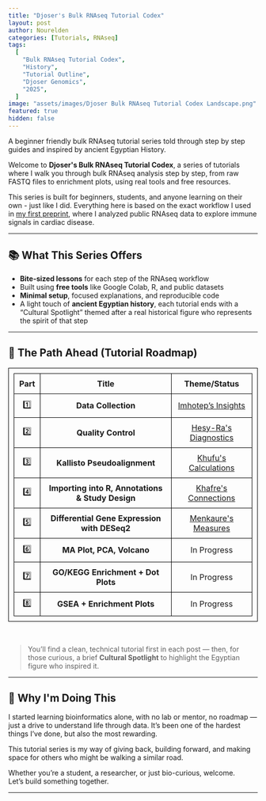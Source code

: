 ```yaml
---
title: "Djoser's Bulk RNAseq Tutorial Codex"
layout: post
author: Nourelden
categories: [Tutorials, RNAseq]
tags:
  [
    "Bulk RNAseq Tutorial Codex",
    "History",
    "Tutorial Outline",
    "Djoser Genomics",
    "2025",
  ]
image: "assets/images/Djoser Bulk RNAseq Tutorial Codex Landscape.png"
featured: true
hidden: false
---
```


A beginner friendly bulk RNAseq tutorial series told through step by step guides and inspired by ancient Egyptian History.

Welcome to **Djoser's Bulk RNAseq Tutorial Codex**, a series of tutorials where I walk you through bulk RNAseq analysis step by step, from raw FASTQ files to enrichment plots, using real tools and free resources.

This series is built for beginners, students, and anyone learning on their own - just like I did. Everything here is based on the exact workflow I used in [my first preprint](https://doi.org/10.1101/2025.05.18.654713), where I analyzed public RNAseq data to explore immune signals in cardiac disease.

---

## 📚 What This Series Offers

- **Bite-sized lessons** for each step of the RNAseq workflow
- Built using **free tools** like Google Colab, R, and public datasets
- **Minimal setup**, focused explanations, and reproducible code
- A light touch of **ancient Egyptian history**, each tutorial ends with a “Cultural Spotlight” themed after a real historical figure who represents the spirit of that step

---

## 🧭 The Path Ahead (Tutorial Roadmap)

| Part | Title                                            | Theme/Status                                                             |
| ---- | ------------------------------------------------ | ------------------------------------------------------------------------ |
| 1️⃣   | **Data Collection**                              | [Imhotep’s Insights]({{site_baseurl}}/Scroll-1-Imhoteps-Insights/)       |
| 2️⃣   | **Quality Control**                              | [Hesy-Ra's Diagnostics]({{site_baseurl}}/Scroll-2-Hesy-Ras-Diagnostics/) |
| 3️⃣   | **Kallisto Pseudoalignment**                     | [Khufu's Calculations]({{site_baseurl}}/Scroll-3-Khufus-Calculations/)   |
| 4️⃣   | **Importing into R, Annotations & Study Design** | [Khafre's Connections]({{site_baseurl}}/Scroll-4-Khafres-Connections/)   |
| 5️⃣   | **Differential Gene Expression with DESeq2**     | [Menkaure's Measures]({{site_baseurl}}/Scroll-5-Menkaures-Measures/)     |
| 6️⃣   | **MA Plot, PCA, Volcano**                        | In Progress                                                              |
| 7️⃣   | **GO/KEGG Enrichment + Dot Plots**               | In Progress                                                              |
| 8️⃣   | **GSEA + Enrichment Plots**                      | In Progress                                                              |

<br />

> You’ll find a clean, technical tutorial first in each post — then, for those curious, a brief **Cultural Spotlight** to highlight the Egyptian figure who inspired it.

---

## 💬 Why I'm Doing This

I started learning bioinformatics alone, with no lab or mentor, no roadmap — just a drive to understand life through data. It’s been one of the hardest things I’ve done, but also the most rewarding.

This tutorial series is my way of giving back, building forward, and making space for others who might be walking a similar road.

Whether you’re a student, a researcher, or just bio-curious, welcome.  
Let’s build something together.

---

<style>
table, th, td {
    border: 1px solid black;
    border-collapse: collapse;
    padding: 10px;
    text-align: center;
}
</style>
